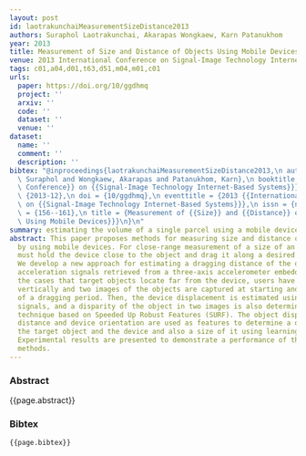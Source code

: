 ```yaml
---
layout: post
id: laotrakunchaiMeasurementSizeDistance2013
authors: Suraphol Laotrakunchai, Akarapas Wongkaew, Karn Patanukhom
year: 2013
title: Measurement of Size and Distance of Objects Using Mobile Devices
venue: 2013 International Conference on Signal-Image Technology Internet-Based Systems
tags: c01,a04,d01,t63,d51,m04,m01,c01
urls:
  paper: https://doi.org/10/ggdhmq
  project: ''
  arxiv: ''
  code: ''
  dataset: ''
  venue: ''
dataset:
  name: ''
  comment: ''
  description: ''
bibtex: "@inproceedings{laotrakunchaiMeasurementSizeDistance2013,\n author = {Laotrakunchai,\
  \ Suraphol and Wongkaew, Akarapas and Patanukhom, Karn},\n booktitle = {2013 {{International\
  \ Conference}} on {{Signal-Image Technology Internet-Based Systems}}},\n date =\
  \ {2013-12},\n doi = {10/ggdhmq},\n eventtitle = {2013 {{International Conference}}\
  \ on {{Signal-Image Technology Internet-Based Systems}}},\n issn = {null},\n pages\
  \ = {156--161},\n title = {Measurement of {{Size}} and {{Distance}} of {{Objects\
  \ Using Mobile Devices}}}\n}\n"
summary: estimating the volume of a single parcel using a mobile device
abstract: This paper proposes methods for measuring size and distance of target objects
  by using mobile devices. For close-range measurement of a size of an object, users
  must hold the device close to the object and drag it along a desired direction.
  We develop a new approach for estimating a dragging distance of the device using
  acceleration signals retrieved from a three-axis accelerometer embedded on it. In
  the cases that target objects locate far from the device, users have to drag it
  vertically and two images of the objects are captured at starting and ending points
  of a dragging period. Then, the device displacement is estimated using acceleration
  signals, and a disparity of the object in two images is also determined via a matching
  technique based on Speeded Up Robust Features (SURF). The object disparity, dragging
  distance and device orientation are used as features to determine a distance between
  the target object and the device and also a size of it using learning-based scheme.
  Experimental results are presented to demonstrate a performance of the proposed
  methods.
---
```


### Abstract

{{page.abstract}}

### Bibtex

```
{{page.bibtex}}
```
            